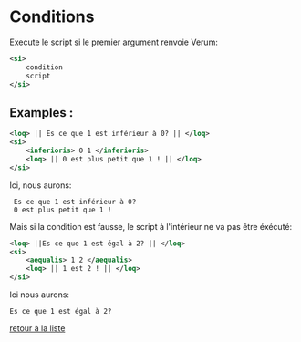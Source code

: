 # Conditions
Execute le script si le premier argument renvoie Verum:
```xml
<si>
	condition
	script
</si>
```
## Examples :
```xml
<loq> || Es ce que 1 est inférieur à 0? || </loq>
<si>
	<inferioris> 0 1 </inferioris>
	<loq> || 0 est plus petit que 1 ! || </loq>
</si>
```
Ici, nous aurons:
```
 Es ce que 1 est inférieur à 0?
 0 est plus petit que 1 !
```
Mais si la condition est fausse, le script à l'intérieur ne va pas être éxécuté:
```xml
<loq> ||Es ce que 1 est égal à 2? || </loq>
<si>
	<aequalis> 1 2 </aequalis>
	<loq> || 1 est 2 ! || </loq>
</si>
```
Ici nous aurons:
```
Es ce que 1 est égal à 2?
```
[retour à la liste](./README.md)
